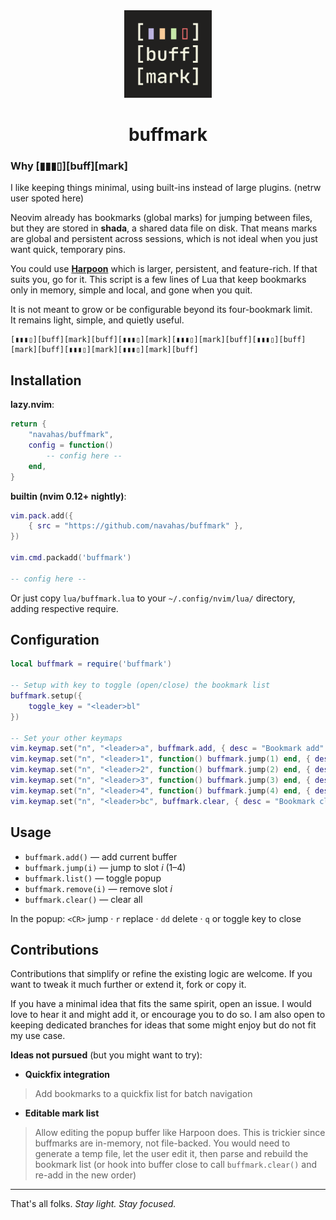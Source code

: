 <div align="center">
    <img alt="buffmark" height="140" src="/assets/buffmark.png" />

# buffmark
</div>

### Why [▮▮▮▯][buff][mark]

I like keeping things minimal, using built-ins instead of large plugins. (netrw user spoted here)

Neovim already has bookmarks (global marks) for jumping between files, but they are stored in **shada**, a shared data file on disk.
That means marks are global and persistent across sessions, which is not ideal when you just want quick, temporary pins.

You could use **[Harpoon](https://github.com/ThePrimeagen/harpoon/tree/harpoon2)** which is larger, persistent, and feature-rich. If that suits you, go for it. This script is a few lines of Lua that keep bookmarks only in memory, simple and local, and gone when you quit.

It is not meant to grow or be configurable beyond its four-bookmark limit.<br>
It remains light, simple, and quietly useful.
```
[▮▮▮▯][buff][mark][buff][▮▮▮▯][mark][▮▮▮▯][mark][buff][▮▮▮▯][buff][mark][buff][▮▮▮▯][mark][▮▮▮▯][mark][buff]
```

## Installation

**lazy.nvim**:
```lua
return {
    "navahas/buffmark",
    config = function()
        -- config here --
    end,
}
```

**builtin (nvim 0.12+ nightly)**:
```lua
vim.pack.add({
    { src = "https://github.com/navahas/buffmark" },
})

vim.cmd.packadd('buffmark')

-- config here --
```

Or just copy `lua/buffmark.lua` to your `~/.config/nvim/lua/` directory, adding respective require.

## Configuration

```lua
local buffmark = require('buffmark')

-- Setup with key to toggle (open/close) the bookmark list
buffmark.setup({
    toggle_key = "<leader>bl"
})

-- Set your other keymaps
vim.keymap.set("n", "<leader>a", buffmark.add, { desc = "Bookmark add" })
vim.keymap.set("n", "<leader>1", function() buffmark.jump(1) end, { desc = "Bookmark 1" })
vim.keymap.set("n", "<leader>2", function() buffmark.jump(2) end, { desc = "Bookmark 2" })
vim.keymap.set("n", "<leader>3", function() buffmark.jump(3) end, { desc = "Bookmark 3" })
vim.keymap.set("n", "<leader>4", function() buffmark.jump(4) end, { desc = "Bookmark 4" })
vim.keymap.set("n", "<leader>bc", buffmark.clear, { desc = "Bookmark clear" })
```

## Usage

* `buffmark.add()` — add current buffer
* `buffmark.jump(i)` — jump to slot *i* (1–4)
* `buffmark.list()` — toggle popup
* `buffmark.remove(i)` — remove slot *i*
* `buffmark.clear()` — clear all

In the popup: `<CR>` jump · `r` replace · `dd` delete · `q` or toggle key to close

## Contributions

Contributions that simplify or refine the existing logic are welcome. If you want to tweak it much further or extend it, fork or copy it.

If you have a minimal idea that fits the same spirit, open an issue. I would love to hear it and might add it, or encourage you to do so. I am also open to keeping dedicated branches for ideas that some might enjoy but do not fit my use case.

**Ideas not pursued** (but you might want to try):
- **Quickfix integration**
> Add bookmarks to a quickfix list for batch navigation
- **Editable mark list**
> Allow editing the popup buffer like Harpoon does. This is trickier since buffmarks are in-memory, not file-backed. You would need to generate a temp file, let the user edit it, then parse and rebuild the bookmark list (or hook into buffer close to call `buffmark.clear()` and re-add in the new order)

---

That's all folks.
*Stay light. Stay focused.*
